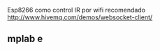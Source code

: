 Esp8266 como control IR por wifi
recomendado http://www.hivemq.com/demos/websocket-client/

## mplab e
